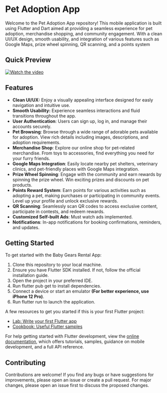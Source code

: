 # Pet Adoption App

Welcome to the Pet Adoption App repository! This mobile application is built using Flutter and Dart aimed at providing a seamless experience for pet adoption, merchandise shopping, and community engagement. With a clean UI/UX design, smooth usability, and integration of various features such as Google Maps, prize wheel spinning, QR scanning, and a points system


## Quick Preview

[![Watch the video](https://github.com/youssifsamir/PetAdoption-App/assets/113045942/742f924d-6103-4a4a-856d-b7da3a8a92ab)](https://streamable.com/mi12ch)


## Features

- **Clean UI/UX:** Enjoy a visually appealing interface designed for easly navigation and intuitive use.
- **Smooth Usability:** Experience seamless interactions and fluid transitions throughout the app.
- **User Authentication**: Users can sign up, log in, and manage their accounts securely.
- **Pet Browsing**: Browse through a wide range of adorable pets available for adoption. View rich details including images, descriptions, and adoption requirements.
- **Merchandise Shop**: Explore our online shop for pet-related merchandise. From toys to accessories, find everything you need for your furry friends.
- **Google Maps Integration**: Easily locate nearby pet shelters, veterinary clinics, and pet-friendly places with Google Maps integration.
- **Prize Wheel Spinning**: Engage with the community and earn rewards by spinning the prize wheel. Win exciting prizes and discounts on pet products.
- **Points Reward System**: Earn points for various activities such as adopting a pet, making purchases or participating in community events. Level up your profile and unlock exclusive rewards.
- **QR Scanning**: Seamlessly scan QR codes to access exclusive content, participate in contests, and redeem rewards.
- **Customized Self-built Ads**: Must watch ads implemented.
- **Notifications**: In-app notifications for booking confirmations, reminders, and updates.



## Getting Started

To get started with the Baby Gears Rental App:

  1. Clone this repository to your local machine.
  2. Ensure you have Flutter SDK installed. If not, follow the official installation guide.
  3. Open the project in your preferred IDE.
  4. Run flutter pub get to install dependencies.
  5. Connect a device or start an emulator **(For better experience, use iPhone 12 Pro)**.
  6. Run flutter run to launch the application.

A few resources to get you started if this is your first Flutter project:

- [Lab: Write your first Flutter app](https://docs.flutter.dev/get-started/codelab)
- [Cookbook: Useful Flutter samples](https://docs.flutter.dev/cookbook)

For help getting started with Flutter development, view the [online documentation](https://docs.flutter.dev/), which offers tutorials, samples, guidance on mobile development, and a full API reference.


## Contributing

Contributions are welcome! If you find any bugs or have suggestions for improvements, please open an issue or create a pull request. For major changes, please open an issue first to discuss the proposed changes.

